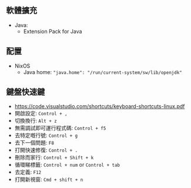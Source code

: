 ## 軟體擴充

- Java:
    - Extension Pack for Java

## 配置

- NixOS
    - Java home: `"java.home": "/run/current-system/sw/lib/openjdk"`

## 鍵盤快速鍵

- https://code.visualstudio.com/shortcuts/keyboard-shortcuts-linux.pdf
- 開啟設定: `Control + ,`
- 切換換行: `Alt + z`
- 無需調試即可運行程式碼: `Control + f5`
- 去特定嘅行號: `Control + g`
- 去下一個問題: `F8`
- 打開快速修復: `Control + .`
- 刪除而家行: `Control + Shift + k`
- 循環睇標籤: `Control + num` or `Control + tab`
- 去定義: `F12`
- 打開新視窗: `Cmd + shift + n`
